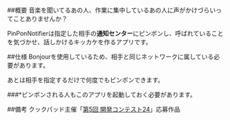 ##概要
音楽を聞いてるあの人、作業に集中しているあの人に声がかけづらいってことありませんか？

PinPonNotifierは指定した相手の**通知センター**にピンポンし、呼ばれていることを気づかせ、話しかけるキッカケを作るアプリです。

##仕様
Bonjourを使用しているため、相手と同じネットワークに属している必要があります。

あとは相手を指定するだけで何度でもピンポンできます。

###*ピンポンされる人もこのアプリを起動しておく必要があります。

##備考
クックパッド主催「[第5回 開発コンテスト24](https://info.cookpad.com/24contest_5)」応募作品